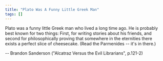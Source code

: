 ```yaml
---
title: "Plato Was A Funny Little Greek Man"
tags: []
---
```


Plato was a funny little Greek man who lived a long time ago. He is probably
best known for two things: First, for writing stories about his friends, and
second for philosophically proving that somewhere in the eternities there exists
a perfect slice of cheesecake. (Read the Parmenides -- it's in there.)

-- Brandon Sanderson ("Alcatraz Versus the Evil Librarians", p.121-2)
